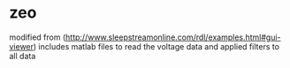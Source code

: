 zeo
===

modified from (http://www.sleepstreamonline.com/rdl/examples.html#gui-viewer)
includes matlab files to read the voltage data and applied filters to all data

